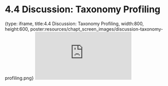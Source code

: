 # 4.4 Discussion: Taxonomy Profiling
 
{type: iframe, title:4.4 Discussion: Taxonomy Profiling, width:800, height:600, poster:resources/chapt_screen_images/discussion-taxonomy-profiling.png}
![](https://vgaysin1.github.io/CURE-MicrobialMysteries-test/discussion-taxonomy-profiling.html)
 

 
